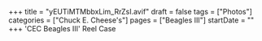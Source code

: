 +++
title = "yEUTiMTMbbxLim_RrZsI.avif"
draft = false
tags = ["Photos"]
categories = ["Chuck E. Cheese's"]
pages = ["Beagles III"]
startDate = ""
+++
'CEC Beagles III' Reel Case
